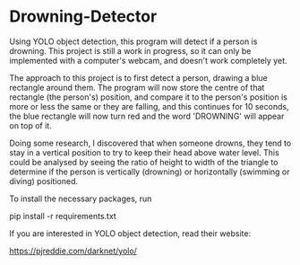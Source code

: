 # Drowning-Detector
Using YOLO object detection, this program will detect if a person is drowning. This project is still a work in progress, so it can only be implemented with a computer's webcam, and doesn't work completely yet.

The approach to this project is to first detect a person, drawing a blue rectangle around them. The program will now store the centre of that rectangle (the person's) position, and compare it to the person's position is more or less the same or they are falling, and this continues for 10 seconds, the blue rectangle will now turn red and the word 'DROWNING' will appear on top of it.

Doing some research, I discovered that when someone drowns, they tend to stay in a vertical position to try to keep their head above water level. This could be analysed by seeing the ratio of height to width of the triangle to determine if the person is vertically (drowning) or horizontally (swimming or diving) positioned.

To install the necessary packages, run

pip install -r requirements.txt

If you are interested in YOLO object detection, read their website:

https://pjreddie.com/darknet/yolo/
